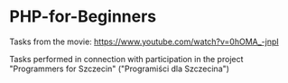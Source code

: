 # PHP-for-Beginners
Tasks from the movie: https://www.youtube.com/watch?v=0hOMA_-jnpI

Tasks performed in connection with participation in the project "Programmers for Szczecin" ("Programiści dla Szczecina")
